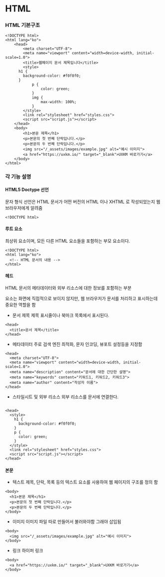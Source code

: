 # HTML
### HTML 기본구조
```
<!DOCTYPE html>
<html lang="ko">
	<head>
		<meta charset="UTF-8">
		<meta name="viewport" content="width=device-width, initial-scale=1.0">
		<title>웹페이지 문서 제목입니다</title>
		<style>
      h1 {
        background-color: #f0f0f0;
      }
			p {
				color: green;
			}
			img {
				max-width: 100%;
			}
		</style>
		<link rel="stylesheet" href="styles.css">
		<script src="script.js"></script>
	</head>
	<body>
		<h1>본문 제목</h1>
		<p>본문의 첫 번째 단락입니다.</p>
		<p>본문의 두 번째 단락입니다.</p>
		<img src="/_assets/images/example.jpg" alt="예시 이미지">
		<a href="https://uxkm.io/" target="_blank">UXKM 바로가기</a>
	</body>
</html> 
```
### 각 기능 설명

#### HTML5 Doctype 선언
문자 형식 선언은 HTML 문서가 어떤 버전의 HTML 이나 XHTML 로 작성되었는지 웹 브라우저에게 알려줌
```
<!DOCTYPE html>
```
#### 루트 요소
최상위 요소이며, 모든 다른 HTML 요소들을 포함하는 부모 요소이다.
```
<!DOCTYPE html>
<html lang="ko">
  <!-- HTML 문서의 내용 -->
</html>
```
#### 헤드
HTML 문서의 메타데이터와 외부 리소스에 대한 정보를 포함하는 부분
<head>요소는 화면에 직접적으로 보이지 않지만, 웹 브라우저가 문서를 처리하고 표시하는데 중요한 역할을 함
	
- 문서 제목
제목 표시줄이나 북마크 목록에서 표시된다.
```
<head>
  <title>문서 제목</title>
</head>
```
	
- 메타데이터
주로 검색 엔진 최적화, 문자 인코딩, 뷰포트 설정등을 지정함
```
<head>
  <meta charset="UTF-8">
  <meta name="viewport" content="width=device-width, initial-scale=1.0">
  <meta name="description" content="문서에 대한 간단한 설명">
  <meta name="keywords" content="키워드1, 키워드2, 키워드3">
  <meta name="author" content="작성자 이름">
</head>
```
- 스타일시트 및 외부 리소스
외부 리소스를 문서에 연결한다.
```

<head>
  <style>
    h1 {
      background-color: #f0f0f0;
    }
    p {
      color: green;
    }
  </style>
  <link rel="stylesheet" href="styles.css">
  <script src="script.js"></script>
</head>
```
#### 본문
- 텍스트
제목, 단락, 목록 등의 텍스트 요소를 사용하여 웹 페이지의 구조를 정의 함
```
<body>
  <h1>본문 제목</h1>
  <p>본문의 첫 번째 단락입니다.</p>
  <p>본문의 두 번째 단락입니다.</p>
</body>
```
- 이미지
이미지 파일 따로 만들어서 불러와야함 그래야 삽입됨
```
<body>
  <img src="/_assets/images/example.jpg" alt="예시 이미지">
</body>
```
- 링크
하이퍼 링크
```
<body>
  <a href="https://uxkm.io/" target="_blank">UXKM 바로가기</a>
</body>
```
